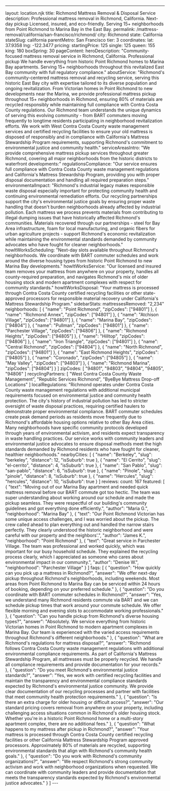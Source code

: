 ---
layout: location.njk
title: Richmond Mattress Removal & Disposal Service
description: Professional mattress removal in Richmond, California. Next-day pickup Licensed, insured, and eco-friendly. Serving 15+ neighborhoods from Point Richmond to Marina Bay in the East Bay.
permalink: /mattress-removal/california/san-francisco/richmond/
city: Richmond state: California stateSlug: california parentMetro: San Francisco tier: 3 coordinates: lat: 37.9358 lng: -122.3477 pricing: startingPrice: 125 single: 125 queen: 155 king: 180 boxSpring: 30 pageContent: heroDescription: "Community-focused mattress removal service in Richmond, California. Professional pickup We handle everything from historic Point Richmond homes to Marina Bay apartments. Serving 15+ neighborhoods throughout this revitalized East Bay community with full regulatory compliance." aboutService: "Richmond's community-centered mattress removal and recycling service, serving this historic East Bay city with expertise tailored to its diverse population and ongoing revitalization. From Victorian homes in Point Richmond to new developments near the Marina, we provide professional mattress pickup throughout 15+ neighborhoods in Richmond, ensuring 80% of materials are recycled responsibly while maintaining full compliance with Contra Costa County regulations. Our Richmond team understands the unique dynamics of serving this evolving community - from BART commuters moving frequently to longtime residents participating in neighborhood revitalization efforts. We work with West Contra Costa County waste management services and certified recycling facilities to ensure your old mattress is disposed of responsibly and in compliance with California's Mattress Stewardship Program requirements, supporting Richmond's commitment to environmental justice and community health." serviceAreasIntro: "We provide comprehensive mattress pickup services throughout greater Richmond, covering all major neighborhoods from the historic districts to waterfront developments:" regulationsCompliance: "Our service ensures full compliance with Contra Costa County waste management regulations and California's Mattress Stewardship Program, providing you with proper disposal documentation and handling all required preparation steps." environmentalImpact: "Richmond's industrial legacy makes responsible waste disposal especially important for protecting community health and continuing environmental remediation efforts. Our recycling partnerships support the city's environmental justice goals by ensuring proper waste handling that doesn't burden neighborhoods already affected by industrial pollution. Each mattress we process prevents materials from contributing to illegal dumping issues that have historically affected Richmond's communities. Materials recovered through our partnerships - steel for Bay Area infrastructure, foam for local manufacturing, and organic fibers for urban agriculture projects - support Richmond's economic revitalization while maintaining the environmental standards demanded by community advocates who have fought for cleaner neighborhoods." howItWorksScheduling: "Next-day slots available throughout Richmond's neighborhoods. We coordinate with BART commuter schedules and work around the diverse housing types from historic Point Richmond to new Marina Bay developments." howItWorksService: "Our licensed and insured team removes your mattress from anywhere on your property, handles all county-required preparation, and navigates Richmond's mix of older housing stock and modern apartment complexes with respect for community standards." howItWorksDisposal: "Your mattress is processed through Contra Costa County certified recycling facilities or other state-approved processors for responsible material recovery under California's Mattress Stewardship Program." sidebarStats: mattressesRemoved: "2,234" neighborhoods: [ { "name": "Point Richmond", "zipCodes": ["94801"] }, { "name": "Richmond Annex", "zipCodes": ["94801"] }, { "name": "Atchison Village", "zipCodes": ["94801"] }, { "name": "Marina Bay", "zipCodes": ["94804"] }, { "name": "Pullman", "zipCodes": ["94801"] }, { "name": "Parchester Village", "zipCodes": ["94806"] }, { "name": "Richmond Heights", "zipCodes": ["94805"] }, { "name": "Hilltop", "zipCodes": ["94806"] }, { "name": "Iron Triangle", "zipCodes": ["94801"] }, { "name": "Central Richmond", "zipCodes": ["94804"] }, { "name": "North Richmond", "zipCodes": ["94801"] }, { "name": "East Richmond Heights", "zipCodes": ["94805"] }, { "name": "Coronado", "zipCodes": ["94805"] }, { "name": "May Valley", "zipCodes": ["94803"] }, { "name": "Richmond Marina", "zipCodes": ["94804"] } ] zipCodes: [ "94801", "94803", "94804", "94805", "94806" ] recyclingPartners: [ "West Contra Costa County Waste Management", "Republic Services Richmond", "ByeBye Mattress Drop-off Locations" ] localRegulations: "Richmond operates under Contra Costa County waste management regulations with additional municipal requirements focused on environmental justice and community health protection. The city's history of industrial pollution has led to stricter oversight of waste disposal practices, requiring certified haulers to demonstrate proper environmental compliance. BART commuter schedules create peak demand periods as residents move frequently due to Richmond's affordable housing options relative to other Bay Area cities. Many neighborhoods have specific community protocols developed through years of environmental activism, and residents expect transparency in waste handling practices. Our service works with community leaders and environmental justice advocates to ensure disposal methods meet the high standards demanded by Richmond residents who have fought for cleaner, healthier neighborhoods." nearbyCities: [ { "name": "Berkeley", "slug": "berkeley", "distance": 12, "isSuburb": true }, { "name": "El Cerrito", "slug": "el-cerrito", "distance": 4, "isSuburb": true }, { "name": "San Pablo", "slug": "san-pablo", "distance": 6, "isSuburb": true }, { "name": "Pinole", "slug": "pinole", "distance": 8, "isSuburb": true }, { "name": "Hercules", "slug": "hercules", "distance": 10, "isSuburb": true } ] reviews: count: 167 featured: [ { "text": "Moving out of our Marina Bay apartment and needed quick mattress removal before our BART commute got too hectic. The team was super understanding about working around our schedule and made the pickup seamless. They were respectful of our building's community guidelines and got everything done efficiently.", "author": "Maria G.", "neighborhood": "Marina Bay" }, { "text": "Our Point Richmond Victorian has some unique access challenges, and I was worried about the pickup. The crew called ahead to plan everything out and handled the narrow stairs perfectly. They clearly understood the historic neighborhood and were careful with our property and the neighbors'.", "author": "James K.", "neighborhood": "Point Richmond" }, { "text": "Great service in Parchester Village. The team was professional and worked quickly, which was important for our busy household schedule. They explained the recycling process clearly, which I appreciated as someone who cares about environmental impact in our community.", "author": "Denise W.", "neighborhood": "Parchester Village" } ] faqs: [ { "question": "How quickly can you pick up a mattress in Richmond?", "answer": "We offer next-day pickup throughout Richmond's neighborhoods, including weekends. Most areas from Point Richmond to Marina Bay can be serviced within 24 hours of booking, depending on your preferred schedule." }, { "question": "Do you coordinate with BART commuter schedules in Richmond?", "answer": "Yes, we understand many Richmond residents commute via BART and we can schedule pickup times that work around your commute schedule. We offer flexible morning and evening slots to accommodate working professionals." }, { "question": "Can you handle pickup from Richmond's diverse housing types?", "answer": "Absolutely. We service everything from historic Victorian homes in Point Richmond to modern apartment complexes in Marina Bay. Our team is experienced with the varied access requirements throughout Richmond's different neighborhoods." }, { "question": "What are Richmond's regulations for mattress disposal?", "answer": "Richmond follows Contra Costa County waste management regulations with additional environmental compliance requirements. As part of California's Mattress Stewardship Program, all mattresses must be properly recycled. We handle all compliance requirements and provide documentation for your records." }, { "question": "Do you meet Richmond's environmental justice standards?", "answer": "Yes, we work with certified recycling facilities and maintain the transparency and environmental compliance standards expected by Richmond's environmental justice community. We provide clear documentation of our recycling processes and partner with facilities that meet community health protection requirements." }, { "question": "Is there an extra charge for older housing or difficult access?", "answer": "Our standard pricing covers removal from anywhere on your property, including challenging access situations common in Richmond's older housing stock. Whether you're in a historic Point Richmond home or a multi-story apartment complex, there are no additional fees." }, { "question": "What happens to my mattress after pickup in Richmond?", "answer": "Your mattress is processed through Contra Costa County certified recycling facilities or other California Mattress Stewardship Program approved processors. Approximately 80% of materials are recycled, supporting environmental standards that align with Richmond's community health goals." }, { "question": "Do you work with Richmond's community organizations?", "answer": "We respect Richmond's strong community activism and work with neighborhood organizations when requested. We can coordinate with community leaders and provide documentation that meets the transparency standards expected by Richmond's environmental justice advocates." } ] ---